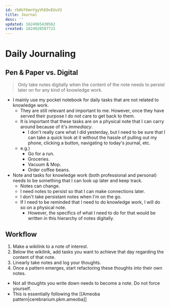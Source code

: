 ```yaml
---
id: rb0Uf6mnYqyVhEOvEUuV2
title: Journal
desc: ''
updated: 1624965430562
created: 1624920507721
---
```


# Daily Journaling

## Pen & Paper vs. Digital
> Only take notes digitally when the content of the note needs to persist later on for any kind of knowledge work.

- I mainly use my pocket notebook for daily tasks that are not related to knowledge work.
  - They are still relevant and important to me. However, once they have served their purpose I do not care to get back to them.
  - It is important that these tasks are on a physical note that I can carry around because of it's _immediacy_.
    - I don't really care what I did yesterday, but I need to be sure that I can take a quick look at it without the hassle of pulling out my phone, clicking a button, navigating to today's journal, etc.
  - e.g.)
    - Go for a run.
    - Groceries.
    - Vacuum & Mop.
    - Order coffee beans.
- Note and tasks for knowledge work (both professional and personal) needs to be something that I can look up later and keep track.
  - Notes can change.
  - I need notes to persist so that I can make connections later.
  - I don't take persistant notes when I'm on the go.
  - If I need to be reminded that I need to do knowledge work, I will do so on a physical note.
    - However, the specifics of what I need to do for that would be written in this hierarchy of notes digitally.

## Workflow
1. Make a wikilink to a note of interest.
1. Below the wikilink, add tasks you want to achieve that day regarding the content of that note.
1. Linearly take notes and log your thoughts.
1. Once a pattern emerges, start refactoring these thoughts into their own notes.
  - Not all thoughts you write down needs to become a note. Do not force yourself.
  - This is essentially following the [[Ameoba pattern|cerebrarium.pkm.ameoba]]

